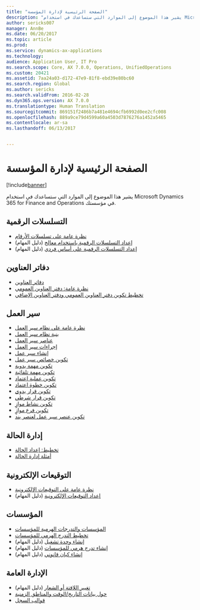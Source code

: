 ```yaml
---
title: "الصفحة الرئيسية لإدارة المؤسسة"
description: "يشير هذا الموضوع إلى الموارد التي ستساعدك في استخدام Microsoft Dynamics 365 for Finance and Operations في مؤسستك."
author: sericks007
manager: AnnBe
ms.date: 06/20/2017
ms.topic: article
ms.prod: 
ms.service: dynamics-ax-applications
ms.technology: 
audience: Application User, IT Pro
ms.search.scope: Core, AX 7.0.0, Operations, UnifiedOperations
ms.custom: 20421
ms.assetid: 7aa24a03-d172-47e9-81f8-ebd39e80bc60
ms.search.region: Global
ms.author: sericks
ms.search.validFrom: 2016-02-28
ms.dyn365.ops.version: AX 7.0.0
ms.translationtype: Human Translation
ms.sourcegitcommit: 869151f2486b7a481e4694cfb6992d0ee2cfc008
ms.openlocfilehash: 889a9ce79d4599a60a4503d7876276a1452a5465
ms.contentlocale: ar-sa
ms.lasthandoff: 06/13/2017


---
```


# <a name="organization-administration-home-page"></a>الصفحة الرئيسية لإدارة المؤسسة

[!include[banner](../includes/banner.md)]


يشير هذا الموضوع إلى الموارد التي ستساعدك في استخدام Microsoft Dynamics 365 for Finance and Operations في مؤسستك.

<a name="number-sequences"></a>التسلسلات الرقمية
----------------

-   [نظرة عامة على تسلسلات الأرقام](number-sequence-overview.md)
-   [إعداد التسلسلات الرقمية باستخدام معالج](http://ax.help.dynamics.com/en/wiki/set-up-number-sequences-by-using-a-wizard/) (دليل المهام)
-   [إعداد التسلسلات الرقمية على أساس فردي](http://ax.help.dynamics.com/en/wiki/set-up-number-sequences-on-an-individual-basis/) (دليل المهام)

## <a name="address-books"></a>دفاتر العناوين
-   [دفاتر العناوين](qa-address-books.md)
-   [نظرة عامة: دفتر العناوين العمومي](overview-global-address-book.md)
-   [تخطيط تكوين دفتر العناوين العمومي ودفتر العناوين الإضافي](plan-configuration-global-address-book-additional-address-books.md)

## <a name="workflow"></a>سير العمل
-   [نظرة عامة على نظام سير العمل](overview-workflow-system.md)
-   [بنية نظام سير العمل](workflow-system-architecture.md)
-   [عناصر سير العمل](workflow-elements.md)
-   [إجراءات سير العمل](workflow-actions.md)
-   [إنشاء سير عمل](create-workflow.md)
-   [تكوين خصائص سير عمل](configure-workflow-properties.md)
-   [تكوين مهمة يدوية](configure-manual-task-workflow.md)
-   [تكوين مهمة تلقائية](configure-automated-task-workflow.md)
-   [تكوين عملية اعتماد](configure-approval-process-workflow.md)
-   [تكوين خطوة اعتماد](configure-approval-step-workflow.md)
-   [تكوين قرار يدوي](configure-manual-decision-workflow.md)
-   [تكوين قرار شرطي](configure-conditional-decision-workflow.md)
-   [تكوين نشاط موازٍ](configure-parallel-activity-workflow.md)
-   [تكوين فرع موازٍ](configure-parallel-branch-workflow.md)
-   [تكوين عنصر سير عمل لعنصر بند](configure-line-item-workflow.md)

## <a name="case-management"></a>إدارة الحالة
-   [تخطيط: إعداد الحالة](plan-case-management.md)
-   [أمثلة إدارة الحالة](cases.md)

## <a name="electronic-signatures"></a>التوقيعات الإلكترونية
-   [نظرة عامة على التوقيعات الإلكترونية](electronic-signature-overview.md)
-   [إعداد التوقيعات الإلكترونية](http://ax.help.dynamics.com/en/wiki/set-up-electronic-signatures/) (دليل المهام)

## <a name="organizations"></a>المؤسسات
-   [المؤسسات والتدرجات الهرمية للمؤسسات](organizations-organizational-hierarchies.md)
-   [تخطيط التدرج الهرمي للمؤسسات](plan-organizational-hierarchy.md)
-   [إنشاء وحدة تشغيل](http://ax.help.dynamics.com/en/wiki/create-an-operating-unit/) (دليل المهام)
-   [إنشاء تدرج هرمي للمؤسسات](http://ax.help.dynamics.com/en/wiki/create-an-organization-hierarchy/) (دليل المهام)
-   [إنشاء كيان قانوني](http://ax.help.dynamics.com/en/wiki/create-a-legal-entity/) (دليل المهام)

## <a name="general-administration"></a>الإدارة العامة
-   [تغيير اللافتة أو الشعار](http://ax.help.dynamics.com/en/wiki/change-the-banner-or-logo/) (دليل المهام)
-   [حول بيانات التاريخ/الوقت والمناطق الزمنية](date-time-zones.md)
-   [قوالب السجل](record-templates.md)







